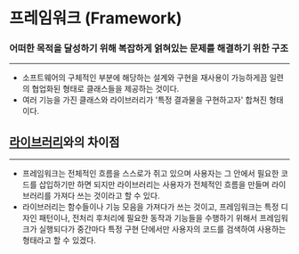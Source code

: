 # 프레임워크 (Framework)

### 어떠한 목적을 달성하기 위해 복잡하게 얽혀있는 문제를 해결하기 위한 구조

---

- 소프트웨어의 구체적인 부분에 해당하는 설계와 구현을 재사용이 가능하게끔 일련의 협업화된 형태로 클래스들을 제공하는 것이다.
- 여러 기능을 가진 클래스와 라이브러리가 '특정 결과물을 구현하고자' 합쳐진 형태이다.

## [라이브러리](https://www.notion.so/Library-285b2a38cf9f4e409eb8dadca32d7d26)와의 차이점

---

- 프레임워크는 전체적인 흐름을 스스로가 쥐고 있으며 사용자는 그 안에서 필요한 코드를 삽입하기만 하면 되지만 라이브러리는 사용자가 전체적인 흐름을 만들며 라이브러리를 가져다 쓰는 것이라고 할 수 있다.
- 라이브러리는 함수들이나 기능 모음을 가져다가 쓰는 것이고, 프레임워크는 특정 디자인 패턴이나, 전처리 후처리에 필요한 동작과 기능들을 수행하기 위해서 프레임워크가 실행되다가 중간마다 특정 구현 단에서만 사용자의 코드를 검색하여 사용하는 형태라고 할 수 있겠다.